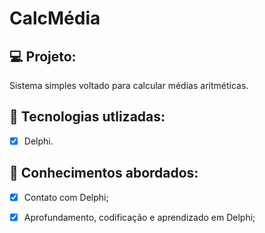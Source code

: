 # CalcMédia

## 💻 Projeto:

Sistema simples voltado para calcular médias aritméticas.

## 🚀 Tecnologias utlizadas:

- [x] Delphi.

## 📔 Conhecimentos abordados:

- [x] Contato com Delphi;
- [x] Aprofundamento, codificação e aprendizado em Delphi;




